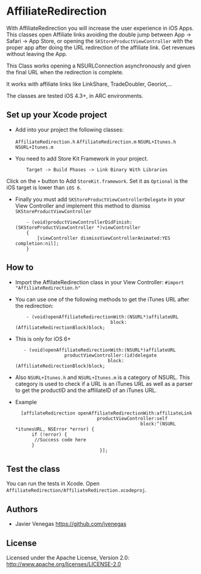 AffiliateRedirection
====================

With AffiliateRedirection you will increase the user experience in iOS Apps. This classes open Affiliate links avoiding the double jump between App -> Safari -> App Store, or opening the `SKStoreProductViewController` with the proper app after doing the URL redirection of the affiliate link. Get revenues without leaving the App.

This Class works opening a NSURLConnection asynchronously and given the final URL when the redirection is complete.

It works with affiliate links like LinkShare, TradeDoubler, Georiot,...

The classes are tested iOS 4.3+, in ARC environments.


## Set up your Xcode project

* Add into your project the following classes:

	`AffiliateRedirection.h`
 	`AffiliateRedirection.m`
	`NSURL+Itunes.h`
	`NSURL+Itunes.m`

* You need to add Store Kit Framework in your project.

          Target -> Build Phases -> Link Binary With Libraries
    
Click on the `+` button to Add `StoreKit.framework`. Set it as `Optional` is the iOS target is lower than `iOS 6`.

* Finally you must add `SKStoreProductViewControllerDelegate` in your View Controller and implement this method to dismiss `SKStoreProductViewController`

          - (void)productViewControllerDidFinish:(SKStoreProductViewController *)viewController
          {
              [viewController dismissViewControllerAnimated:YES completion:nil];
          }

## How to

* Import the AffilateRedirection class in your View Controller:
	`#import "AffiliateRedirection.h"`

* You can use one of the following methods to get the iTunes URL after the redirection:

          - (void)openAffiliateRedirectionWith:(NSURL*)affilateURL
                                         block:(AffiliateRedirectionBlock)block;

* This is only for iOS 6+

         - (void)openAffiliateRedirectionWith:(NSURL*)affilateURL
                        productViewController:(id)delegate
                                        block:(AffiliateRedirectionBlock)block;




* Also `NSURL+Itunes.h` and `NSURL+Itunes.m` is a category of NSURL. This category is used to check if a URL is an iTunes URL as well as a parser to get the productID and the affiliateID of an iTunes URL.

* Example 

        [affilateRedirection openAffiliateRedirectionWith:affiliateLink
                                    productViewController:self
                                                    block:^(NSURL *itunesURL, NSError *error) {
            if (!error) {
             //Success code here   
            }
                                     }];


## Test the class

You can run the tests in Xcode. Open `AffiliateRedirection/AffiliateRedirection.xcodeproj`.


## Authors

* Javier Venegas https://github.com/jvenegas


## License

Licensed under the Apache License, Version 2.0: http://www.apache.org/licenses/LICENSE-2.0
